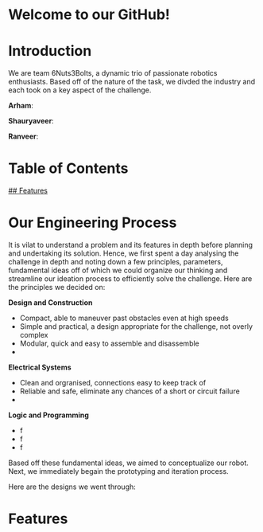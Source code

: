 # Welcome to our GitHub!

# Introduction
We are team 6Nuts3Bolts, a dynamic trio of passionate robotics enthusiasts. 
Based off of the nature of the task, we divded the industry and each took on a key aspect of the challenge.

**Arham**: 

**Shauryaveer**:

**Ranveer**:
# Table of Contents

[## Features <a id='ssFeatures'></a>](Features)





# Our Engineering Process
It is vilat to understand a problem and its features in depth before planning and undertaking its solution. Hence, we first spent a day analysing the challenge in depth and noting down a few principles, parameters, fundamental ideas off of which we could organize our thinking and streamline our ideation process to efficiently solve the challenge. 
Here are the principles we decided on:

**Design and Construction**
- Compact, able to maneuver past obstacles even at high speeds
- Simple and practical, a design appropriate for the challenge, not overly complex
- Modular, quick and easy to assemble and disassemble
- 

**Electrical Systems**
- Clean and orgranised, connections easy to keep track of
- Reliable and safe, eliminate any chances of a short or circuit failure
- 

**Logic and Programming**
- f
- f
- f

Based off these fundamental ideas, we aimed to conceptualize our robot.
Next, we immediately begain the prototyping and iteration process.

Here are the designs we went through:






































# Features
